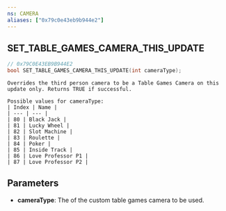 ```yaml
---
ns: CAMERA
aliases: ["0x79c0e43eb9b944e2"]
---
```

## SET_TABLE_GAMES_CAMERA_THIS_UPDATE

```c
// 0x79C0E43EB9B944E2
bool SET_TABLE_GAMES_CAMERA_THIS_UPDATE(int cameraType);
```

```
Overrides the third person camera to be a Table Games Camera on this update only. Returns TRUE if successful.

Possible values for cameraType:
| Index | Name |
| --- | --- |
| 80 | Black Jack |
| 81 | Lucky Wheel |
| 82 | Slot Machine |
| 83 | Roulette |
| 84 | Poker |
| 85 | Inside Track |
| 86 | Love Professor P1 |
| 87 | Love Professor P2 |
```

## Parameters
* **cameraType**: The of the custom table games camera to be used.
